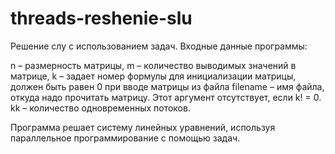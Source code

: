 # threads-reshenie-slu
Решение слу с использованием задач. Входные данные программы:

n – размерность матрицы,
m – количество выводимых значений в матрице,
k – задает номер формулы для инициализации матрицы, должен быть равен 0 при вводе матрицы из файла
filename – имя файла, откуда надо прочитать матрицу. Этот аргумент отсутствует, если k! = 0. 
kk – количество одновременных потоков.

Программа решает систему линейных уравнений, используя параллельное программирование c помощью задач.
